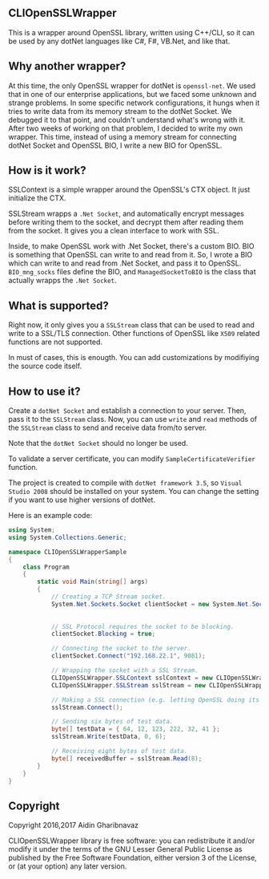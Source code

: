 CLIOpenSSLWrapper
-----------------
This is a wrapper around OpenSSL library, written using C++/CLI, so it can be used by any dotNet languages like C#, F#, VB.Net, and like that.

Why another wrapper?
--------------------
At this time, the only OpenSSL wrapper for dotNet is `openssl-net`. We used that in one of our enterprise applications, but we faced some unknown and strange problems. In some specific network configurations, it hungs when it tries to write data from its memory stream to the dotNet Socket. We debugged it to that point, and couldn't understand what's wrong with it. After two weeks of working on that problem, I decided to write my own wrapper. This time, instead of using a memory stream for connecting dotNet Socket and OpenSSL BIO, I write a new BIO for OpenSSL.

How is it work?
---------------
SSLContext is a simple wrapper around the OpenSSL's CTX object. It just initialize the CTX.

SSLStream wrapps a `.Net Socket`, and automatically encrypt messages before writing them to the socket, and decrypt them after reading them from the socket. It gives you a clean interface to work with SSL.

Inside, to make OpenSSL work with .Net Socket, there's a custom BIO. BIO is something that OpenSSL can write to and read from it. So, I wrote a BIO which can write to and read from .Net Socket, and pass it to OpenSSL. `BIO_mng_socks` files define the BIO, and `ManagedSocketToBIO` is the class that actually wrapps the `.Net Socket`.

What is supported?
------------------
Right now, it only gives you a `SSLStream` class that can be used to read and write to a SSL/TLS connection. Other functions of OpenSSL like `X509` related functions are not supported.

In must of cases, this is enougth. You can add customizations by modifiying the source code itself.

How to use it?
--------------
Create a `dotNet Socket` and establish a connection to your server. Then, pass it to the `SSLStream` class. Now, you can use `write` and `read` methods of the `SSLStream` class to send and receive data from/to server.

Note that the `dotNet Socket` should no longer be used.

To validate a server certificate, you can modify `SampleCertificateVerifier` function.

The project is created to compile with `dotNet framework 3.5`, so `Visual Studio 2008` should be installed on your system. You can change the setting if you want to use higher versions of dotNet.

Here is an example code:

``` C#
using System;
using System.Collections.Generic;

namespace CLIOpenSSLWrapperSample
{
    class Program
    {
        static void Main(string[] args)
        {
            // Creating a TCP Stream socket.
            System.Net.Sockets.Socket clientSocket = new System.Net.Sockets.Socket(System.Net.Sockets.AddressFamily.InterNetwork,
                                                                                   System.Net.Sockets.SocketType.Stream,
                                                                                   System.Net.Sockets.ProtocolType.Tcp);
            // SSL Protocol requires the socket to be blocking.
            clientSocket.Blocking = true;

            // Connecting the socket to the server.
            clientSocket.Connect("192.168.22.1", 9081);

            // Wrapping the socket with a SSL Stream.
            CLIOpenSSLWrapper.SSLContext sslContext = new CLIOpenSSLWrapper.SSLContext();
            CLIOpenSSLWrapper.SSLStream sslStream = new CLIOpenSSLWrapper.SSLStream(sslContext, clientSocket);

            // Making a SSL connection (e.g. letting OpenSSL doing its handshake.)
            sslStream.Connect();

            // Sending six bytes of test data.
            byte[] testData = { 64, 12, 123, 222, 32, 41 };
            sslStream.Write(testData, 0, 6);

            // Receiving eight bytes of test data.
            byte[] receivedBuffer = sslStream.Read(8);
        }
    }
}
```

Copyright
---------
Copyright 2016,2017 Aidin Gharibnavaz

CLIOpenSSLWrapper library is free software: you can redistribute it and/or modify it under the terms of the GNU Lesser General Public License as published by the Free Software Foundation, either version 3 of the License, or (at your option) any later version.
